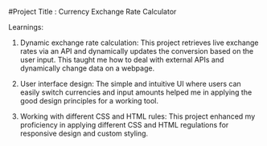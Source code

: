 #Project Title : Currency Exchange Rate Calculator 

Learnings:

1. Dynamic exchange rate calculation: This project retrieves live exchange rates via an API and dynamically updates the conversion based on the user input. This taught me how to deal with external APIs and dynamically change data on a webpage.

2. User interface design: The simple and intuitive UI where users can easily switch currencies and input amounts helped me in applying the good design principles for a working tool.

3. Working with different CSS and HTML rules: This project enhanced my proficiency in applying different CSS and HTML regulations for responsive design and custom styling.
